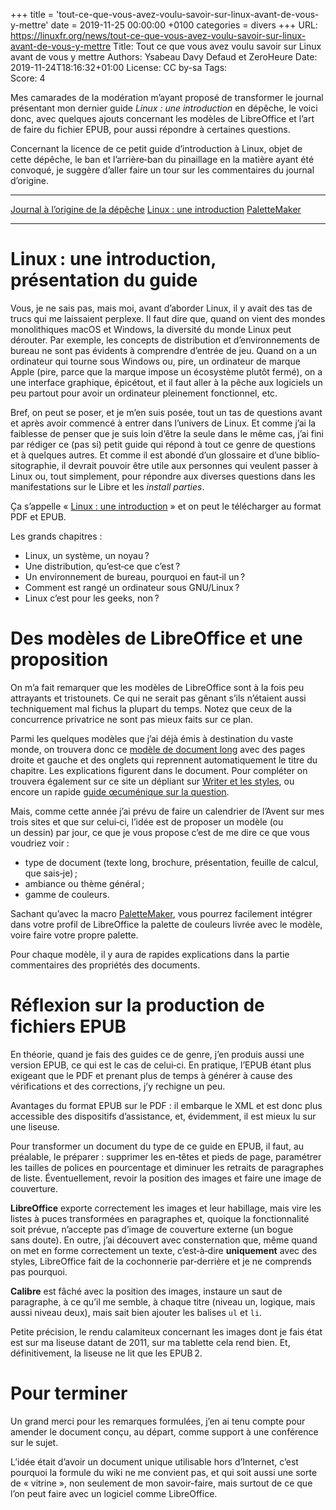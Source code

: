 +++
title = 'tout-ce-que-vous-avez-voulu-savoir-sur-linux-avant-de-vous-y-mettre'
date = 2019-11-25 00:00:00 +0100
categories = divers
+++
URL:     https://linuxfr.org/news/tout-ce-que-vous-avez-voulu-savoir-sur-linux-avant-de-vous-y-mettre
Title:   Tout ce que vous avez voulu savoir sur Linux avant de vous y mettre
Authors: Ysabeau
         Davy Defaud et ZeroHeure
Date:    2019-11-24T18:16:32+01:00
License: CC by-sa
Tags:    
Score:   4


Mes camarades de la modération m’ayant proposé de transformer le journal présentant mon dernier guide _Linux : une introduction_ en dépêche, le voici donc, avec quelques ajouts concernant les modèles de LibreOffice et l’art de faire du fichier EPUB, pour aussi répondre à certaines questions.

Concernant la licence de ce petit guide d’introduction à Linux, objet de cette dépêche, le ban et l’arrière‐ban du pinaillage en la matière ayant été convoqué, je suggère d’aller faire un tour sur les commentaires du journal d’origine.

----

[Journal à l’origine de la dépêche](https://linuxfr.org/users/ysabeau/journaux/tout-ce-que-vous-avez-voulu-savoir-sur-linux-avant-d-entrer-dedans)
[Linux : une introduction](https://numericoach.net/Linux-une-introduction)
[PaletteMaker](https://numericoach.net/PaletteMaker-une-macro-qui-genere-des-palettes)

----

Linux : une introduction, présentation du guide
========================

Vous, je ne sais pas, mais moi, avant d’aborder Linux, il y avait des tas de trucs qui me laissaient perplexe. Il faut dire que, quand on vient des mondes monolithiques macOS et Windows, la diversité du monde Linux peut dérouter. Par exemple, les concepts de distribution et d’environnements de bureau ne sont pas évidents à comprendre d’entrée de jeu. Quand on a un ordinateur qui tourne sous Windows ou, pire, un ordinateur de marque Apple (pire, parce que la marque impose un écosystème plutôt fermé), on a une interface graphique, épicétout, et il faut aller à la pêche aux logiciels un peu partout pour avoir un ordinateur pleinement fonctionnel, etc.



Bref, on peut se poser, et je m’en suis posée, tout un tas de questions avant et après avoir commencé à entrer dans l’univers de Linux. Et comme j’ai la faiblesse de penser que je suis loin d’être la seule dans le même cas, j’ai fini par rédiger ce (pas si) petit guide qui répond à tout ce genre de questions et à quelques autres. Et comme il est abondé d’un glossaire et d’une biblio‐sitographie, il devrait pouvoir être utile aux personnes qui veulent passer à Linux ou, tout simplement, pour répondre aux diverses questions dans les manifestations sur le Libre et les _install parties_.


Ça s’appelle « [Linux : une introduction](https://numericoach.net/Linux-une-introduction) » et on peut le télécharger au format PDF et EPUB.

Les grands chapitres :
    
- Linux, un système, un noyau ?
- Une distribution, qu’est‑ce que c’est ?
- Un environnement de bureau, pourquoi en faut‑il un ?
- Comment est rangé un ordinateur sous GNU/Linux ?
- Linux c’est pour les geeks, non ?



Des modèles de LibreOffice et une proposition
=============================================



On m’a fait remarquer que les modèles de LibreOffice sont à la fois peu attrayants et tristounets. Ce qui ne serait pas gênant s’ils n’étaient aussi techniquement mal fichus la plupart du temps. Notez que ceux de la concurrence privatrice ne sont pas mieux faits sur ce plan.



Parmi les quelques modèles que j’ai déjà émis à destination du vaste monde, on trouvera donc ce [modèle de document long](https://numericoach.net/Modele-de-document-long-version-2018) avec des pages droite et gauche et des onglets qui reprennent automatiquement le titre du chapitre. Les explications figurent dans le document. Pour compléter on trouvera également sur ce site un dépliant sur [Writer et les styles](https://numericoach.net/Depliant-Writer-les-styles), ou encore un rapide [guide œcuménique sur la question](https://numericoach.net/Utiliser-les-styles-un-guide).


Mais, comme cette année j’ai prévu de faire un calendrier de l’Avent sur mes trois sites et que sur celui‑ci, l’idée est de proposer un modèle (ou un dessin) par jour, ce que je vous propose c’est de me dire ce que vous voudriez voir :
    
- type de document (texte long, brochure, présentation, feuille de calcul, que sais‑je) ;
- ambiance ou thème général ;
- gamme de couleurs.

Sachant qu’avec la macro [PaletteMaker](https://numericoach.net/PaletteMaker-une-macro-qui-genere-des-palettes), vous pourrez facilement intégrer dans votre profil de LibreOffice la palette de couleurs livrée avec le modèle, voire faire votre propre palette.

Pour chaque modèle, il y aura de rapides explications dans la partie commentaires des propriétés des documents.



Réflexion sur la production de fichiers EPUB
============================================


En théorie, quand je fais des guides ce de genre, j’en produis aussi une version EPUB, ce qui est le cas de celui‑ci. En pratique, l’EPUB étant plus exigeant que le PDF et prenant plus de temps à générer à cause des vérifications et des corrections, j’y rechigne un peu.

Avantages du format EPUB sur le PDF : il embarque le XML et est donc plus accessible des dispositifs d’assistance, et, évidemment, il est mieux lu sur une liseuse.

Pour transformer un document du type de ce guide en EPUB, il faut, au préalable, le préparer : supprimer les en‑têtes et pieds de page, paramétrer les tailles de polices en pourcentage et diminuer les retraits de paragraphes de liste. Éventuellement, revoir la position des images et faire une image de couverture.

**LibreOffice** exporte correctement les images et leur habillage, mais vire les listes à puces transformées en paragraphes et, quoique la fonctionnalité soit prévue, n’accepte pas d’image de couverture externe (un bogue sans doute). En outre, j’ai découvert avec consternation que, même quand on met en forme correctement un texte, c’est‑à‑dire **uniquement** avec des styles, LibreOffice fait de la cochonnerie par‐derrière et je ne comprends pas pourquoi.

**Calibre** est fâché avec la position des images, instaure un saut de paragraphe, à ce qu’il me semble, à chaque titre (niveau un, logique, mais aussi niveau deux), mais sait bien ajouter les balises `ul` et `li`.

Petite précision, le rendu calamiteux concernant les images dont je fais état est sur ma liseuse datant de 2011, sur ma tablette cela rend bien. Et, définitivement, la liseuse ne lit que les EPUB 2.

Pour terminer
=============



Un grand merci pour les remarques formulées, j’en ai tenu compte pour amender le document conçu, au départ, comme support à une conférence sur le sujet.



L’idée était d’avoir un document unique utilisable hors d’Internet, c’est pourquoi la formule du wiki ne me convient pas, et qui soit aussi une sorte de « vitrine », non seulement de mon savoir-faire, mais surtout de ce que l’on peut faire avec un logiciel comme LibreOffice.
